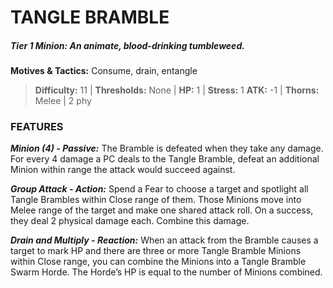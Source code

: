 # TANGLE BRAMBLE

##### **Tier 1 Minion:** *An animate, blood-drinking tumbleweed.*

**Motives & Tactics:** Consume, drain, entangle

> **Difficulty:** 11 | **Thresholds:** None | **HP:** 1 | **Stress:** 1
> **ATK:** -1 | **Thorns:** Melee | 2 phy

### FEATURES

***Minion (4) - Passive:*** The Bramble is defeated when they take any damage. For every 4 damage a PC deals to the Tangle Bramble, defeat an additional Minion within range the attack would succeed against.

***Group Attack - Action:*** Spend a Fear to choose a target and spotlight all Tangle Brambles within Close range of them. Those Minions move into Melee range of the target and make one shared attack roll. On a success, they deal 2 physical damage each. Combine this damage.

***Drain and Multiply - Reaction:*** When an attack from the Bramble causes a target to mark HP and there are three or more Tangle Bramble Minions within Close range, you can combine the Minions into a Tangle Bramble Swarm Horde. The Horde’s HP is equal to the number of Minions combined.
